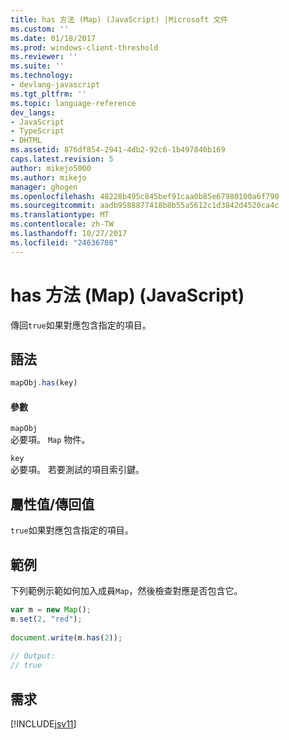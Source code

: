 ```yaml
---
title: has 方法 (Map) (JavaScript) |Microsoft 文件
ms.custom: ''
ms.date: 01/18/2017
ms.prod: windows-client-threshold
ms.reviewer: ''
ms.suite: ''
ms.technology:
- devlang-javascript
ms.tgt_pltfrm: ''
ms.topic: language-reference
dev_langs:
- JavaScript
- TypeScript
- DHTML
ms.assetid: 876df854-2941-4db2-92c6-1b497840b169
caps.latest.revision: 5
author: mikejo5000
ms.author: mikejo
manager: ghogen
ms.openlocfilehash: 48228b495c845bef91caa0b85e67980100a6f790
ms.sourcegitcommit: aadb9588877418b8b55a5612c1d3842d4520ca4c
ms.translationtype: MT
ms.contentlocale: zh-TW
ms.lasthandoff: 10/27/2017
ms.locfileid: "24636708"
---
```

# <a name="has-method-map-javascript"></a>has 方法 (Map) (JavaScript)
傳回`true`如果對應包含指定的項目。  
  
## <a name="syntax"></a>語法  
  
```JavaScript  
mapObj.has(key)  
```  
  
#### <a name="parameters"></a>參數  
 `mapObj`  
 必要項。 `Map` 物件。  
  
 `key`  
 必要項。 若要測試的項目索引鍵。  
  
## <a name="property-valuereturn-value"></a>屬性值/傳回值  
 `true`如果對應包含指定的項目。  
  
## <a name="example"></a>範例  
 下列範例示範如何加入成員`Map`，然後檢查對應是否包含它。  
  
```JavaScript  
var m = new Map();  
m.set(2, "red");  
  
document.write(m.has(2));  
  
// Output:  
// true  
```  
  
## <a name="requirements"></a>需求  
 [!INCLUDE[jsv11](../../javascript/reference/includes/jsv11-md.md)]